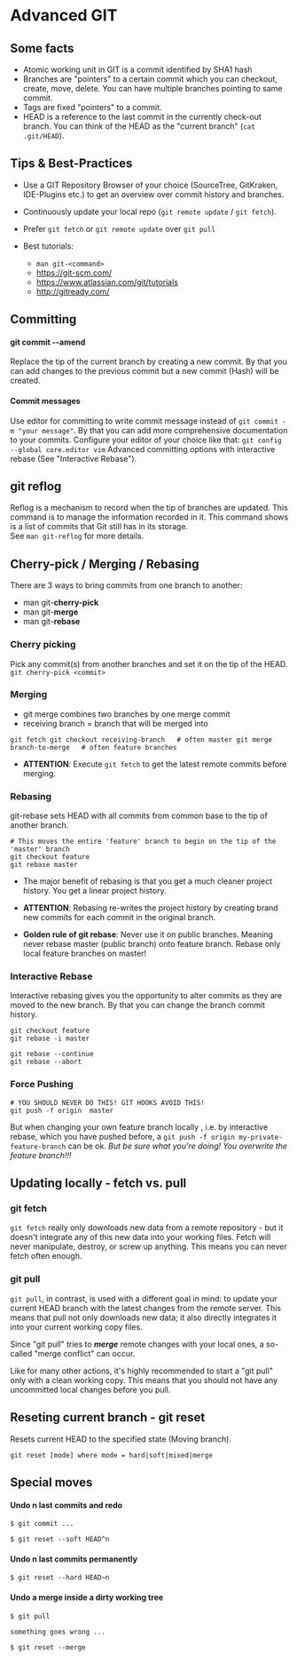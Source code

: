 # Advanced GIT

## Some facts

- Atomic working unit in GIT is a commit identified by SHA1 hash
- Branches are "pointers" to a certain commit which you can checkout, create, move, delete. You can have multiple branches pointing to same commit.
- Tags are fixed "pointers" to a commit.  
- HEAD is a reference to the last commit in the currently check-out branch. You can think of the HEAD as the "current branch" (`cat .git/HEAD`).


## Tips & Best-Practices

* Use a GIT Repository Browser of your choice (SourceTree, GitKraken, IDE-Plugins etc.) to get an overview over commit history and branches.

* Continuously update your local repo (`git remote update` / `git fetch`).

* Prefer `git fetch` or `git remote update` over `git pull`

* Best tutorials:
  - `man git-<command>`
  - https://git-scm.com/
  - https://www.atlassian.com/git/tutorials
  - http://gitready.com/


## Committing

#### git commit --amend
Replace the tip of the current branch by creating a new commit.
By that you can add changes to the previous commit but a new commit (Hash) will be created.

#### Commit messages
Use editor for committing to write commit message instead of `git commit -m "your message"`.
By that you can add more comprehensive documentation to your commits.
Configure your editor of your choice like that:
`
git config --global core.editor vim
`
Advanced committing options with interactive rebase (See "Interactive Rebase").

## git reflog

Reflog is a mechanism to record when the tip of branches are updated.
This command is to manage the information recorded in it. This command shows is a list of commits that Git still has in its storage.  
See `man git-reflog` for more details.


## Cherry-pick / Merging / Rebasing

There are 3 ways to bring commits from one branch to another:
* man git-**cherry-pick**
* man git-**merge**
* man git-**rebase**

### Cherry picking
Pick any commit(s) from another branches and set it on the tip of the HEAD.
`git cherry-pick <commit>`

### Merging

* git merge combines two branches by one merge commit
* receiving branch = branch that will be merged into

`
git fetch
git checkout receiving-branch   # often master
git merge branch-to-merge   # often feature branches
`

* **ATTENTION**: Execute `git fetch` to get the latest remote commits before merging.


### Rebasing

git-rebase sets HEAD with all commits from common base to the tip of another branch.

```
# This moves the entire 'feature' branch to begin on the tip of the 'master' branch
git checkout feature
git rebase master
```

* The major benefit of rebasing is that you get a much cleaner project history. You get a linear project history.

* **ATTENTION**: Rebasing re-writes the project history by creating brand new commits for each commit in the original branch.

* **Golden rule of git rebase**:  Never use it on public branches. Meaning never rebase master (public branch) onto feature branch. Rebase only local feature branches on master!

### Interactive Rebase

Interactive rebasing gives you the opportunity to alter commits as they are moved to the new branch. By that you can change the branch commit history.

```
git checkout feature
git rebase -i master
```

```
git rebase --continue
git rebase --abort
```

### Force Pushing
```
# YOU SHOULD NEVER DO THIS! GIT HOOKS AVOID THIS!
git push -f origin  master
```

But when changing your own feature branch locally , i.e. by interactive rebase, which you have pushed before, a `git push -f origin my-private-feature-branch` can be ok. _But be sure what you're doing! You overwrite the feature branch!!!_

## Updating locally - fetch vs. pull

### git fetch

`git fetch` really only downloads new data from a remote repository - but it doesn't integrate any of this new data into your working files. Fetch will never manipulate, destroy, or screw up anything. This means you can never fetch often enough.

### git pull

`git pull`, in contrast, is used with a different goal in mind: to update your current HEAD branch with the latest changes from the remote server. This means that pull not only downloads new data; it also directly integrates it into your current working copy files.

Since "git pull" tries to _**merge**_ remote changes with your local ones, a so-called "merge conflict" can occur.

Like for many other actions, it's highly recommended to start a "git pull" only with a clean working copy. This means that you should not have any uncommitted local changes before you pull.


## Reseting current branch - git reset

Resets current HEAD to the specified state (Moving branch).

`git reset [mode] where mode = hard|soft|mixed|merge`


## Special moves

#### Undo n last commits and redo

`$ git commit ...`

`$ git reset --soft HEAD^n`

#### Undo n last commits permanently

`$ git reset --hard HEAD~n`


####  Undo a merge inside a dirty working tree

`$ git pull `

`something goes wrong ...`

`$ git reset --merge`
